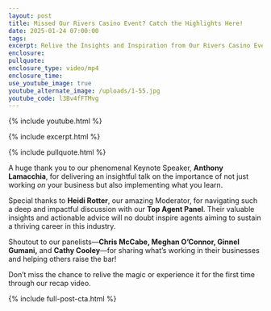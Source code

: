 ```yaml
---
layout: post
title: Missed Our Rivers Casino Event? Catch the Highlights Here!
date: 2025-01-24 07:00:00
tags:
excerpt: Relive the Insights and Inspiration from Our Rivers Casino Event!
enclosure:
pullquote:
enclosure_type: video/mp4
enclosure_time:
use_youtube_image: true
youtube_alternate_image: /uploads/1-55.jpg
youtube_code: l3Bv4fFTMvg
---
```

{% include youtube.html %}

{% include excerpt.html %}

{% include pullquote.html %}

A huge thank you to our phenomenal Keynote Speaker, **Anthony Lamacchia**, for delivering an insightful talk on the importance of not just working *on* your business but also implementing what you learn.

Special thanks to **Heidi Rotter**, our amazing Moderator, for navigating such a deep and impactful discussion with our **Top Agent Panel**. Their valuable insights and actionable advice will no doubt inspire agents aiming to sustain a thriving career in this industry.

Shoutout to our panelists—**Chris McCabe, Meghan O’Connor, Ginnel Gumani,** and **Cathy Cooley**—for sharing what’s working in their businesses and helping others raise the bar!

Don’t miss the chance to relive the magic or experience it for the first time through our recap video.

{% include full-post-cta.html %}
